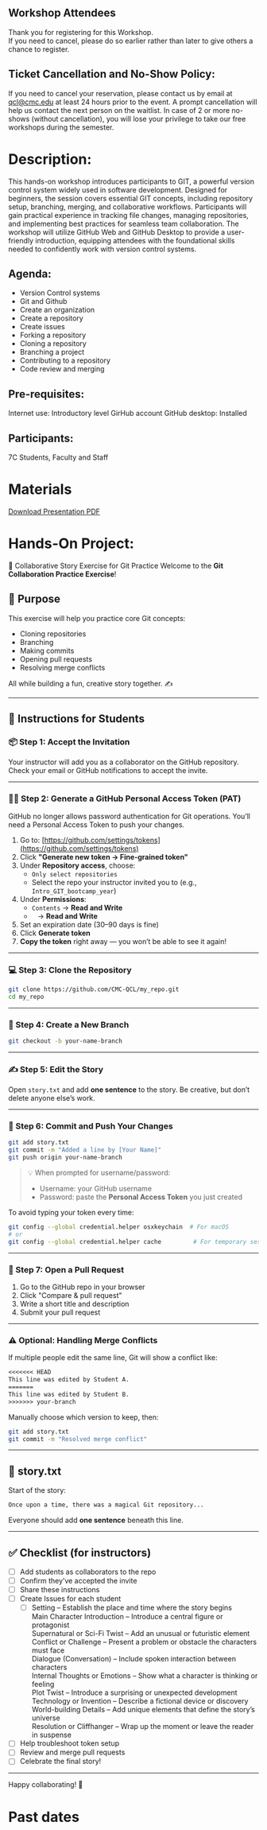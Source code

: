 ## Workshop Attendees
Thank you for registering for this Workshop.  
If you need to cancel, please do so earlier rather than later to give others a chance to register.

## Ticket Cancellation and No-Show Policy:
If you need to cancel your reservation, please contact us by email at qcl@cmc.edu at least 24 hours prior to the event. A prompt cancellation will help us contact the next person on the waitlist. In case of 2 or more no-shows (without cancellation), you will lose your privilege to take our free workshops during the semester.
#  Description:
This hands-on workshop introduces participants to GIT, a powerful version control system widely used in software development. Designed for beginners, the session covers essential GIT concepts, including repository setup, branching, merging, and collaborative workflows. Participants will gain practical experience in tracking file changes, managing repositories, and implementing best practices for seamless team collaboration. The workshop will utilize GitHub Web and GitHub Desktop to provide a user-friendly introduction, equipping attendees with the foundational skills needed to confidently work with version control systems.

## Agenda:
- Version Control systems
- Git and Github
- Create an organization
- Create a repository
- Create issues
- Forking a repository
- Cloning a repository
- Branching a project
- Contributing to a repository
- Code review and merging

## Pre-requisites:
Internet use: Introductory level
GirHub account
GitHub desktop: Installed

## Participants:
7C Students, Faculty and Staff

# Materials

<a href="GitHubBasics3.pdf" target="_blank">Download Presentation PDF</a>

# Hands-On Project:

📘 Collaborative Story Exercise for Git Practice
Welcome to the **Git Collaboration Practice Exercise**!

## 🧠 Purpose
This exercise will help you practice core Git concepts:
- Cloning repositories
- Branching
- Making commits
- Opening pull requests
- Resolving merge conflicts

All while building a fun, creative story together. ✍️

---

## 🚀 Instructions for Students

### 📦 Step 1: Accept the Invitation
Your instructor will add you as a collaborator on the GitHub repository. Check your email or GitHub notifications to accept the invite.

---

### 🧑‍💻 Step 2: Generate a GitHub Personal Access Token (PAT)
GitHub no longer allows password authentication for Git operations. You’ll need a Personal Access Token to push your changes.

1. Go to: [https://github.com/settings/tokens](https://github.com/settings/tokens)
2. Click **"Generate new token → Fine-grained token"**
3. Under **Repository access**, choose:
   - `Only select repositories`
   - Select the repo your instructor invited you to (e.g., `Intro_GIT_bootcamp_year`)
4. Under **Permissions**:
   - `Contents` → **Read and Write**
   - ` ` → **Read and Write**
5. Set an expiration date (30–90 days is fine)
6. Click **Generate token**
7. **Copy the token** right away — you won’t be able to see it again!

---

### 💻 Step 3: Clone the Repository
```bash
git clone https://github.com/CMC-QCL/my_repo.git
cd my_repo
```

---

### 🌱 Step 4: Create a New Branch
```bash
git checkout -b your-name-branch
```

---

### ✍️ Step 5: Edit the Story
Open `story.txt` and add **one sentence** to the story. Be creative, but don’t delete anyone else’s work.

---

### 💾 Step 6: Commit and Push Your Changes
```bash
git add story.txt
git commit -m "Added a line by [Your Name]"
git push origin your-name-branch
```

> 💡 When prompted for username/password:
> - Username: your GitHub username
> - Password: paste the **Personal Access Token** you just created

To avoid typing your token every time:
```bash
git config --global credential.helper osxkeychain  # For macOS
# or
git config --global credential.helper cache         # For temporary session caching
```

---

### 🔁 Step 7: Open a Pull Request
1. Go to the GitHub repo in your browser
2. Click "Compare & pull request"
3. Write a short title and description
4. Submit your pull request

---

### ⚠️ Optional: Handling Merge Conflicts
If multiple people edit the same line, Git will show a conflict like:
```txt
<<<<<<< HEAD
This line was edited by Student A.
=======
This line was edited by Student B.
>>>>>>> your-branch
```
Manually choose which version to keep, then:
```bash
git add story.txt
git commit -m "Resolved merge conflict"
```

---

## 📜 story.txt
Start of the story:
```txt
Once upon a time, there was a magical Git repository...
```
Everyone should add **one sentence** beneath this line.

---

## ✅ Checklist (for instructors)

- [ ] Add students as collaborators to the repo
- [ ] Confirm they’ve accepted the invite
- [ ] Share these instructions
- [ ] Create Issues for each student
  - [ ] Setting – Establish the place and time where the story begins <br>
	Main Character Introduction – Introduce a central figure or protagonist <br>
	Supernatural or Sci-Fi Twist – Add an unusual or futuristic element <br>
	Conflict or Challenge – Present a problem or obstacle the characters must face <br>
	Dialogue (Conversation) – Include spoken interaction between characters <br>
	Internal Thoughts or Emotions – Show what a character is thinking or feeling <br>
	Plot Twist – Introduce a surprising or unexpected development <br>
	Technology or Invention – Describe a fictional device or discovery <br>
	World-building Details – Add unique elements that define the story’s universe <br>
	Resolution or Cliffhanger – Wrap up the moment or leave the reader in suspense <br>  
- [ ] Help troubleshoot token setup
- [ ] Review and merge pull requests
- [ ] Celebrate the final story!

---

Happy collaborating! 🎉


# Past dates
